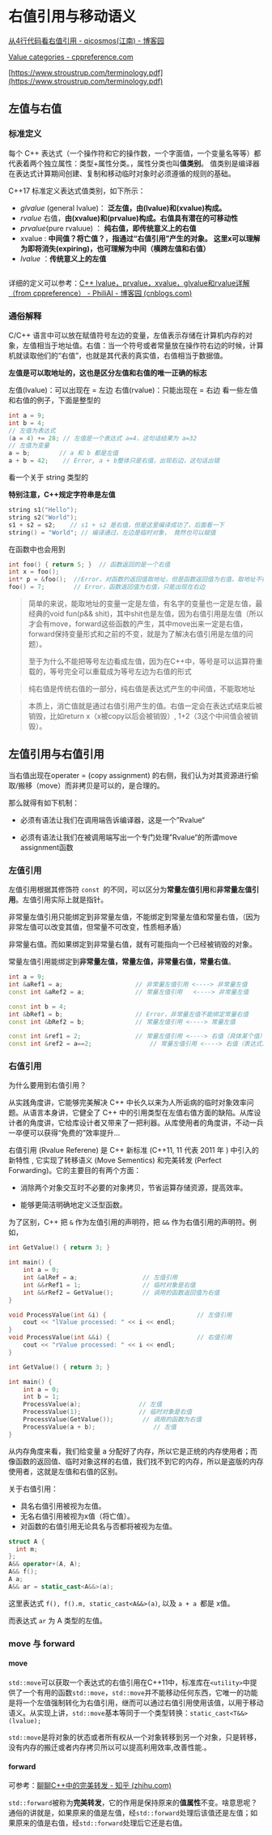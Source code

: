 # 右值引用与移动语义


<!--more-->

[从4行代码看右值引用 - qicosmos(江南) - 博客园](https://www.cnblogs.com/qicosmos/p/4283455.html)

[Value categories - cppreference.com](https://en.cppreference.com/w/cpp/language/value_category)

[https://www.stroustrup.com/terminology.pdf](https://www.stroustrup.com/terminology.pdf)

## 左值与右值

### 标准定义

每个 C++ 表达式（一个操作符和它的操作数，一个字面值，一个变量名等等）都代表着两个独立属性：类型+属性分类。，属性分类也叫**值类别**。 值类别是编译器在表达式计算期间创建、复制和移动临时对象时必须遵循的规则的基础。

C++17 标准定义表达式值类别，如下所示：

- *glvalue* (general lvalue)： **泛左值，由(lvalue)和(xvalue)构成。**
- *rvalue* 右值，**由(xvalue)和(prvalue)构成。右值具有潜在的可移动性**
- *prvalue*(pure rvaluue) ： **纯右值，即传统意义上的右值**
- xvalue : **中间值？将亡值？，指通过“右值引用”产生的对象。 这里x可以理解为即将消失(expiring)，也可理解为中间（横跨左值和右值）**
- *lvalue* ：**传统意义上的左值**

<img src="https://i0.hdslb.com/bfs/album/5e059d54a34e5b1bc26e4d5026aea8366d529f89.png" title="" alt="" data-align="center">

详细的定义可以参考：[C++ lvalue，prvalue，xvalue，glvalue和rvalue详解（from cppreference） - PhiliAI - 博客园 (cnblogs.com)](https://www.cnblogs.com/Philip-Tell-Truth/p/6370019.html)

### 通俗解释

C/C++ 语言中可以放在赋值符号左边的变量，左值表示存储在计算机内存的对象，左值相当于地址值。右值：当一个符号或者常量放在操作符右边的时候，计算机就读取他们的“右值”，也就是其代表的真实值，右值相当于数据值。

**左值是可以取地址的，这也是区分左值和右值的唯一正确的标志**

左值(lvalue)：可以出现在 = 左边
右值(rvalue)：只能出现在 = 右边
看一些左值和右值的例子，下面是整型的

```cpp
int a = 9;
int b = 4;
// 左值为表达式
(a = 4) += 28; // 左值是一个表达式 a=4，这句话结果为 a=32
// 左值为变量
a = b;        // a 和 b 都是左值
a + b = 42;    // Error, a + b整体只是右值，出现右边，这句话出错
```

看一个关于 string 类型的

**特别注意，C++规定字符串是左值**

```cpp
string s1("Hello");
string s2("World");
s1 + s2 = s2;    // s1 + s2 是右值，但是这里编译成功了，后面看一下
string() = "World"; // 编译通过，左边是临时对象， 竟然也可以赋值
```

在函数中也会用到

```cpp
int foo() { return 5; }  // 函数返回的是一个右值
int x = foo();
int* p = &foo();  //Error，对函数的返回值取地址，但是函数返回值为右值，取地址不行
foo() = 7;        // Error，函数返回值为右值，只能出现在右边
```

> 简单的来说，能取地址的变量一定是左值，有名字的变量也一定是左值，最经典的void fun(p&& shit)，其中shit也是左值，因为右值引用是左值（所以才会有move，forward这些函数的产生，其中move出来一定是右值，forward保持变量形式和之前的不变，就是为了解决右值引用是左值的问题）。
> 
> 至于为什么不能把等号左边看成左值，因为在C++中，等号是可以运算符重载的，等号完全可以重载成为等号左边为右值的形式

> 纯右值是传统右值的一部分，纯右值是表达式产生的中间值，不能取地址

> 本质上，消亡值就是通过右值引用产生的值。右值一定会在表达式结束后被销毁，比如return x（x被copy以后会被销毁）, 1+2（3这个中间值会被销毁）。

## 左值引用与右值引用

 当右值出现在operater = (copy assignment) 的右侧，我们认为对其资源进行偷取/搬移（move）而非拷贝是可以的，是合理的。

那么就得有如下机制：

- 必须有语法让我们在调用端告诉编译器，这是一个”Rvalue“

- 必须有语法让我们在被调用端写出一个专门处理”Rvalue“的所谓move assignment函数

### 左值引用

左值引用根据其修饰符 `const `的不同，可以区分为**常量左值引用**和**非常量左值引用**。左值引用实际上就是指针。

非常量左值引用只能绑定到非常量左值，不能绑定到常量左值和常量右值，（因为非常左值可以改变其值，但常量不可改变，性质相矛盾）

非常量右值。而如果绑定到非常量右值，就有可能指向一个已经被销毁的对象。

常量左值引用能绑定到**非常量左值，常量左值，非常量右值，常量右值**。

```cpp
int a = 9;
int &aRef1 = a;                    // 非常量左值引用 <----> 非常量左值
const int &aRef2 = a;              // 常量左值引用   <----> 非常量左值

const int b = 4;   
int &bRef1 = b;                    // Error，非常量左值不能绑定常量右值
const int &bRef2 = b;              // 常量左值引用 <----> 常量左值

const int &ref1 = 2;               // 常量左值引用 <----> 右值（具体某个值）
const int &ref2 = a==2;                // 常量左值引用 <----> 右值（表达式）
```

### 右值引用

为什么要用到右值引用？

从实践角度讲，它能够完美解决 C++ 中长久以来为人所诟病的临时对象效率问题。从语言本身讲，它健全了 C++ 中的引用类型在左值右值方面的缺陷。从库设计者的角度讲，它给库设计者又带来了一把利器。从库使用者的角度讲，不动一兵一卒便可以获得“免费的”效率提升…

右值引用 (Rvalue Referene) 是 C++ 新标准 (C++11, 11 代表 2011 年 ) 中引入的新特性 , 它实现了转移语义 (Move Sementics) 和完美转发 (Perfect Forwarding)。它的主要目的有两个方面：

- 消除两个对象交互时不必要的对象拷贝，节省运算存储资源，提高效率。

- 能够更简洁明确地定义泛型函数。

为了区别，C++ 把 `&` 作为左值引用的声明符，把 `&&` 作为右值引用的声明符。例如，

```cpp
int GetValue() { return 3; }

int main() {
    int a = 0;
    int &alRef = a;                  // 左值引用
    int &&rRef1 = 1;                 // 临时对象是右值
    int &&rRef2 = GetValue();        // 调用的函数返回值为右值
}
```

```cpp
void ProcessValue(int &i) {                         // 左值引用
    cout << "lValue processed: " << i << endl;
}
void ProcessValue(int &&i) {                        // 右值引用
    cout << "rValue processed: " << i << endl;
}

int GetValue() { return 3; }

int main() {
    int a = 0;
    int b = 1;
    ProcessValue(a);                // 左值
    ProcessValue(1);                // 临时对象是右值
    ProcessValue(GetValue());        // 调用的函数为右值
    ProcessValue(a + b);                // 左值
}
```

从内存角度来看，我们给变量 a 分配好了内存，所以它是正统的内存使用者；而像函数的返回值、临时对象这样的右值，我们找不到它的内存，所以是盗版的内存使用者，这就是左值和右值的区别。

关于右值引用：

- 具名右值引用被视为左值。
- 无名右值引用被视为x值（将亡值）。
- 对函数的右值引用无论具名与否都将被视为左值。

```cpp
struct A {
  int m;
};
A&& operator+(A, A);
A&& f();
A a;
A&& ar = static_cast<A&&>(a);
```

这里表达式 `f(), f().m, static_cast<A&&>(a)`, 以及 `a + a `都是 x值。

而表达式 `ar` 为 A 类型的左值。

### move 与 forward

#### move

`std::move`可以获取一个表达式的右值引用在C++11中，标准库在`<utility>`中提供了一个有用的函数`std::move`，`std::move`并不能移动任何东西，它唯一的功能是将一个左值强制转化为右值引用，继而可以通过右值引用使用该值，以用于移动语义。从实现上讲，`std::move`基本等同于一个类型转换：`static_cast<T&&>(lvalue);`

`std::move`是将对象的状态或者所有权从一个对象转移到另一个对象，只是转移，没有内存的搬迁或者内存拷贝所以可以提高利用效率,改善性能.。

#### forward

可参考：[聊聊C++中的完美转发 - 知乎 (zhihu.com)](https://zhuanlan.zhihu.com/p/161039484)

`std::forward`被称为**完美转发**，它的作用是保持原来的**值属性**不变。啥意思呢？通俗的讲就是，如果原来的值是左值，经`std::forward`处理后该值还是左值；如果原来的值是右值，经`std::forward`处理后它还是右值。

